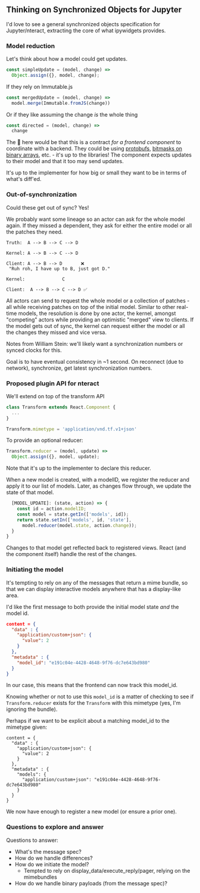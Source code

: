 ## Thinking  on Synchronized Objects for Jupyter

I'd love to see a general synchronized objects specification for Jupyter/nteract, extracting the core of what ipywidgets provides.

### Model reduction

Let's think about how a model could get updates.

```js
const simpleUpdate = (model, change) =>
  Object.assign({}, model, change);
```

If they rely on Immutable.js

```js
const mergedUpdate = (model, change) =>
  model.merge(Immutable.fromJS(change))
```

Or if they like assuming the change _is_ the whole thing

```js
const directed = (model, change) =>
  change
```

The :key: here would be that this is a contract _for a frontend component_ to coordinate with a backend. They could be using [protobufs](https://github.com/dcodeIO/protobuf.js/wiki/How-to-read-binary-data-in-the-browser-or-under-node.js%3F), [bitmasks on binary arrays](https://github.com/rgbkrk/bitjet), etc. - it's up to the libraries! The component expects updates to their model and that it too may send updates.

It's up to the implementer for how big or small they want to be in terms of what's diff'ed.

### Out-of-synchronization

Could these get out of sync? Yes!

We probably want some lineage so an actor can ask for the whole model again. If they missed a dependent, they ask for either the entire model or all the patches they need.

```
Truth:  A --> B --> C --> D

Kernel: A --> B --> C --> D

Client: A --> B --> D       ❌
 "Ruh roh, I have up to B, just got D."

Kernel:              C

Client:  A --> B --> C --> D ✅
```

All actors can send to request the whole model or a collection of patches - all while receiving patches on top of the initial model. Similar to other real-time models, the resolution is done by one actor, the kernel, amongst "competing" actors while providing an optimistic "merged" view to clients. If the model gets out of sync, the kernel can request either the model or all the changes they missed and vice versa.

Notes from William Stein: we'll likely want a synchronization numbers or synced clocks for this.

Goal is to have eventual consistency in ~1 second. On reconnect (due to network), synchronize, get latest synchronization numbers.

### Proposed plugin API for nteract

We'll extend on top of the transform API

```js
class Transform extends React.Component {
  ...
}

Transform.mimetype = 'application/vnd.tf.v1+json'
```

To provide an optional reducer:

```js
Transform.reducer = (model, update) =>
  Object.assign({}, model, update);
```

Note that it's up to the implementer to declare this reducer.

When a new model is created, with a modelID, we register the reducer and apply it to our list of models. Later, as changes flow through, we update the state of that model.

```js
  [MODEL_UPDATE]: (state, action) => {
    const id = action.modelID;
    const model = state.getIn(['models', id]);
    return state.setIn(['models', id, 'state'],
      model.reducer(model.state, action.change));
  }
}
```

Changes to that model get reflected back to registered views. React (and the component itself) handle the rest of the changes.



### Initiating the model

It's tempting to rely on any of the messages that return a mime bundle, so that
we can display interactive models anywhere that has a display-like area.

I'd like the first message to both provide the initial model state _and_ the model id.

```json
content = {
  "data" : {
    "application/custom+json": {
      "value": 2
    }
  },
  "metadata" : {
    "model_id": "e191c04e-4428-4648-9f76-dc7e643bd980"
  }
}
```

In our case, this means that the frontend can now track this model_id.

Knowing whether or not to use this `model_id` is a matter of checking to see
if `Transform.reducer` exists for the `Transform` with this mimetype (yes, I'm ignoring the bundle).

Perhaps if we want to be explicit about a matching model_id to the mimetype given:

```
content = {
  "data" : {
    "application/custom+json": {
      "value": 2
    }
  },
  "metadata" : {
    "models": {
      "application/custom+json": "e191c04e-4428-4648-9f76-dc7e643bd980"
    }
  }
}
```

We now have enough to register a new model (or ensure a prior one).

### Questions to explore and answer

Questions to answer:

* What's the message spec?
* How do we handle differences?
* How do we initiate the model?
  - Tempted to rely on display_data/execute_reply/pager, relying on the mimebundles
* How do we handle binary payloads (from the message spec)?
